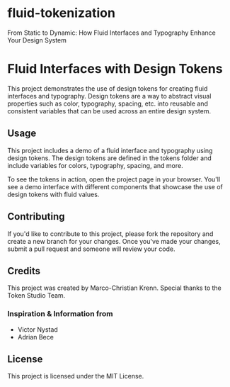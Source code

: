 # fluid-tokenization
From Static to Dynamic: How Fluid Interfaces and Typography Enhance Your Design System


# Fluid Interfaces with Design Tokens
This project demonstrates the use of design tokens for creating fluid interfaces and typography. Design tokens are a way to abstract visual properties such as color, typography, spacing, etc. into reusable and consistent variables that can be used across an entire design system.


## Usage
This project includes a demo of a fluid interface and typography using design tokens. 
The design tokens are defined in the tokens folder and include variables for colors, typography, spacing, and more.

To see the tokens in action, open the project page in your browser. 
You'll see a demo interface with different components that showcase the use of design tokens with fluid values.

## Contributing
If you'd like to contribute to this project, please fork the repository and create a new branch for your changes.
Once you've made your changes, submit a pull request and someone will review your code.

## Credits
This project was created by Marco-Christian Krenn.
Special thanks to the Token Studio Team.

### Inspiration & Information from 
* Victor Nystad
* Adrian Bece

## License
This project is licensed under the MIT License.